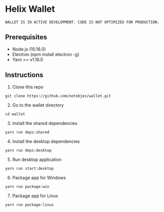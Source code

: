# Helix Wallet
```
WALLET IS IN ACTIVE DEVELOPMENT. CODE IS NOT OPTIMIZED FOR PRODUCTION.
```

## Prerequisites

- Node.js (10.16.0)
- Electron (npm install electron -g)
- Yarn >= v1.16.0

## Instructions

1. Clone this repo
```
git clone https://github.com/netobjex/wallet.git
```

2. Go to the wallet directory
```
cd wallet
```

3. Install the shared dependencies
```
yarn run deps:shared
```

4. Install the desktop dependencies
```
yarn run deps:desktop
```

5. Run desktop application
```
yarn run start:desktop
```

6. Package app for Windows

```
yarn run package:win
```
7. Package app for Linux

```
yarn run package:linux
```
